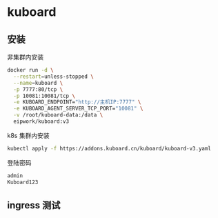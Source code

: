 # kuboard

## 安装

非集群内安装

```sh
docker run -d \
  --restart=unless-stopped \
  --name=kuboard \
  -p 7777:80/tcp \
  -p 10081:10081/tcp \
  -e KUBOARD_ENDPOINT="http://主机IP:7777" \
  -e KUBOARD_AGENT_SERVER_TCP_PORT="10081" \
  -v /root/kuboard-data:/data \
  eipwork/kuboard:v3
```

k8s 集群内安装

```sh
kubectl apply -f https://addons.kuboard.cn/kuboard/kuboard-v3.yaml
```

登陆密码

```sh
admin
Kuboard123
```

## ingress 测试
